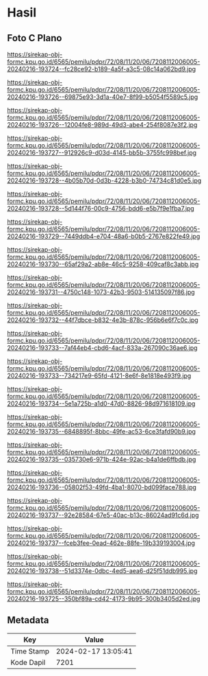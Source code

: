 # Hasil

## Foto C Plano

https://sirekap-obj-formc.kpu.go.id/6565/pemilu/pdpr/72/08/11/20/06/7208112006005-20240216-193724--fc28ce92-b189-4a5f-a3c5-08c14a062bd9.jpg

https://sirekap-obj-formc.kpu.go.id/6565/pemilu/pdpr/72/08/11/20/06/7208112006005-20240216-193726--69875e93-3d1a-40e7-8f99-b5054f5589c5.jpg

https://sirekap-obj-formc.kpu.go.id/6565/pemilu/pdpr/72/08/11/20/06/7208112006005-20240216-193726--12004fe8-989d-49d3-abe4-254f8087e3f2.jpg

https://sirekap-obj-formc.kpu.go.id/6565/pemilu/pdpr/72/08/11/20/06/7208112006005-20240216-193727--912926c9-d03d-4145-bb5b-3755fc998bef.jpg

https://sirekap-obj-formc.kpu.go.id/6565/pemilu/pdpr/72/08/11/20/06/7208112006005-20240216-193728--4b05b70d-0d3b-4228-b3b0-74734c81d0e5.jpg

https://sirekap-obj-formc.kpu.go.id/6565/pemilu/pdpr/72/08/11/20/06/7208112006005-20240216-193728--5d144f76-00c9-4756-bdd6-e5b7f9e1fba7.jpg

https://sirekap-obj-formc.kpu.go.id/6565/pemilu/pdpr/72/08/11/20/06/7208112006005-20240216-193729--7449ddb4-e704-48a6-b0b5-2767e822fe49.jpg

https://sirekap-obj-formc.kpu.go.id/6565/pemilu/pdpr/72/08/11/20/06/7208112006005-20240216-193730--65af29a2-ab8e-46c5-9258-409caf8c3abb.jpg

https://sirekap-obj-formc.kpu.go.id/6565/pemilu/pdpr/72/08/11/20/06/7208112006005-20240216-193731--4750c148-1073-42b3-9503-514135097f86.jpg

https://sirekap-obj-formc.kpu.go.id/6565/pemilu/pdpr/72/08/11/20/06/7208112006005-20240216-193732--44f7dbce-b832-4e3b-878c-956b6e6f7c0c.jpg

https://sirekap-obj-formc.kpu.go.id/6565/pemilu/pdpr/72/08/11/20/06/7208112006005-20240216-193733--7af44eb4-cbd6-4acf-833a-267090c36ae6.jpg

https://sirekap-obj-formc.kpu.go.id/6565/pemilu/pdpr/72/08/11/20/06/7208112006005-20240216-193733--734217e9-65fd-4121-8e6f-8e1818e493f9.jpg

https://sirekap-obj-formc.kpu.go.id/6565/pemilu/pdpr/72/08/11/20/06/7208112006005-20240216-193734--5e1a725b-a1d0-47d0-8826-98d971618109.jpg

https://sirekap-obj-formc.kpu.go.id/6565/pemilu/pdpr/72/08/11/20/06/7208112006005-20240216-193735--6848895f-8bbc-49fe-ac53-6ce3fafd90b9.jpg

https://sirekap-obj-formc.kpu.go.id/6565/pemilu/pdpr/72/08/11/20/06/7208112006005-20240216-193735--035730e6-971b-424e-92ac-b4a1de6ffbdb.jpg

https://sirekap-obj-formc.kpu.go.id/6565/pemilu/pdpr/72/08/11/20/06/7208112006005-20240216-193736--05802f53-49fd-4ba1-8070-bd099face788.jpg

https://sirekap-obj-formc.kpu.go.id/6565/pemilu/pdpr/72/08/11/20/06/7208112006005-20240216-193737--92e28584-67e5-40ac-b13c-86024ad91c6d.jpg

https://sirekap-obj-formc.kpu.go.id/6565/pemilu/pdpr/72/08/11/20/06/7208112006005-20240216-193737--fceb3fee-0ead-462e-88fe-19b339193004.jpg

https://sirekap-obj-formc.kpu.go.id/6565/pemilu/pdpr/72/08/11/20/06/7208112006005-20240216-193738--51d3374e-0dbc-4ed5-aea6-d25f51ddb995.jpg

https://sirekap-obj-formc.kpu.go.id/6565/pemilu/pdpr/72/08/11/20/06/7208112006005-20240216-193725--350bf89a-cd42-4173-9b95-300b3405d2ed.jpg


## Metadata

| Key        | Value               |
| ---------- | ------------------- |
| Time Stamp | 2024-02-17 13:05:41 |
| Kode Dapil | 7201                |



